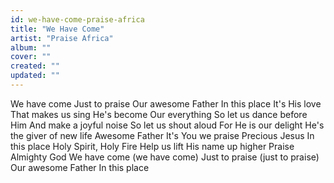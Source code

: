 ```yaml
---
id: we-have-come-praise-africa
title: "We Have Come"
artist: "Praise Africa"
album: ""
cover: ""
created: ""
updated: ""
---
```


We have come
Just to praise
Our awesome Father
In this place
It's His love
That makes us sing
He's become
Our everything
So let us dance before Him
And make a joyful noise
So let us shout aloud
For He is our delight
He's the giver of new life
Awesome Father
It's You we praise
Precious Jesus
In this place
Holy Spirit, Holy Fire
Help us lift His name up higher
Praise
Almighty God
We have come (we have come)
Just to praise (just to praise)
Our awesome Father
In this place